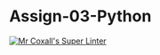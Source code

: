# Assign-03-Python
[![Mr Coxall's Super Linter](https://github.com/ICS3U-C-Programming-TonyG/Assign-03-Python/workflows/Mr%20Coxall's%20Super%20Linter/badge.svg)](https://github.com/ICS3U-C-Programming-TonyG/Assign-03-Python/actions/)
